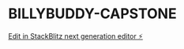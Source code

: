 # BILLYBUDDY-CAPSTONE

[Edit in StackBlitz next generation editor ⚡️](https://stackblitz.com/~/github.com/buggamohan/BILLYBUDDY-CAPSTONE)